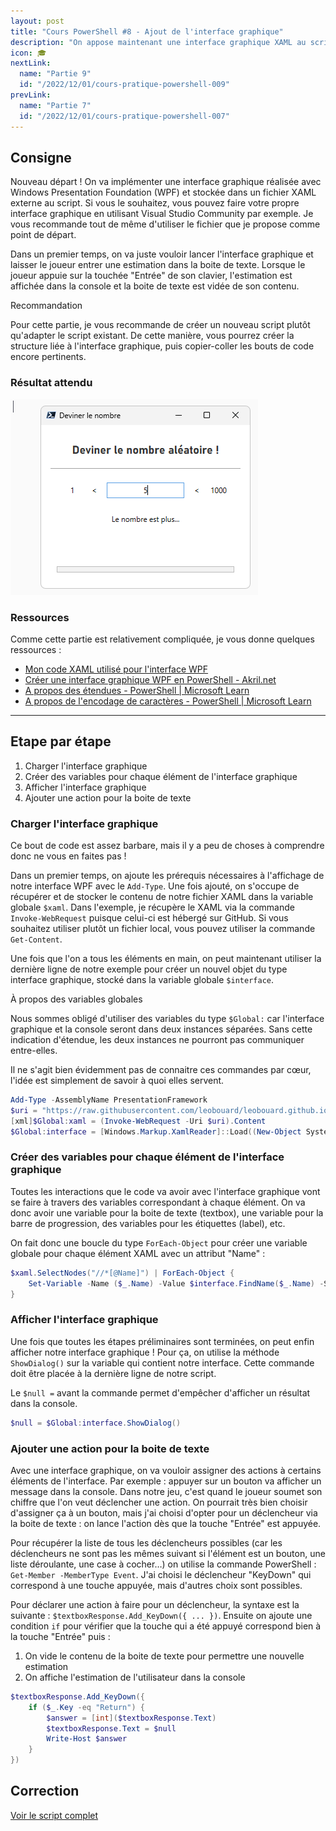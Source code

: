 ```yaml
---
layout: post
title: "Cours PowerShell #8 - Ajout de l'interface graphique"
description: "On appose maintenant une interface graphique XAML au script PowerShell et on adapte le script existant pour convenir à ce changement"
icon: 🎓
nextLink:
  name: "Partie 9"
  id: "/2022/12/01/cours-pratique-powershell-009"
prevLink:
  name: "Partie 7"
  id: "/2022/12/01/cours-pratique-powershell-007"
---
```


## Consigne

Nouveau départ ! On va implémenter une interface graphique réalisée avec Windows Presentation Foundation (WPF) et stockée dans un fichier XAML externe au script. Si vous le souhaitez, vous pouvez faire votre propre interface graphique en utilisant Visual Studio Community par exemple. Je vous recommande tout de même d'utiliser le fichier que je propose comme point de départ.

Dans un premier temps, on va juste vouloir lancer l'interface graphique et laisser le joueur entrer une estimation dans la boite de texte. Lorsque le joueur appuie sur la touchée "Entrée" de son clavier, l'estimation est affichée dans la console et la boite de texte est vidée de son contenu.

<div class="information">
  <span>Recommandation</span>
  <p>Pour cette partie, je vous recommande de créer un nouveau script plutôt qu'adapter le script existant. De cette manière, vous pourrez créer la structure liée à l'interface graphique, puis copier-coller les bouts de code encore pertinents.</p>
</div>

### Résultat attendu

![Démonstration du résultat attendu pour la partie 8](/assets/images/resultat-cours-powershell-008.webp)

### Ressources

Comme cette partie est relativement compliquée, je vous donne quelques ressources :

- [Mon code XAML utilisé pour l'interface WPF](https://github.com/leobouard/leobouard.github.io/blob/main/assets/files/interface.xaml)
- [Créer une interface graphique WPF en PowerShell - Akril.net](https://akril.net/creer-une-interface-graphique-wpf-en-powershell/)
- [A propos des étendues - PowerShell \| Microsoft Learn](https://learn.microsoft.com/powershell/module/microsoft.powershell.core/about/about_scopes)
- [A propos de l'encodage de caractères - PowerShell \| Microsoft Learn](https://learn.microsoft.com/powershell/module/microsoft.powershell.core/about/about_character_encoding)

---

## Etape par étape

1. Charger l'interface graphique
2. Créer des variables pour chaque élément de l'interface graphique
3. Afficher l'interface graphique
4. Ajouter une action pour la boite de texte

### Charger l'interface graphique

Ce bout de code est assez barbare, mais il y a peu de choses à comprendre donc ne vous en faites pas !

Dans un premier temps, on ajoute les prérequis nécessaires à l'affichage de notre interface WPF avec le `Add-Type`. Une fois ajouté, on s'occupe de récupérer et de stocker le contenu de notre fichier XAML dans la variable globale `$xaml`. Dans l'exemple, je récupère le XAML via la commande `Invoke-WebRequest` puisque celui-ci est hébergé sur GitHub. Si vous souhaitez utiliser plutôt un fichier local, vous pouvez utiliser la commande `Get-Content`.

Une fois que l'on a tous les éléments en main, on peut maintenant utiliser la dernière ligne de notre exemple pour créer un nouvel objet du type interface graphique, stocké dans la variable globale `$interface`.

<div class="information">
  <span>À propos des variables globales</span>
  <p>Nous sommes obligé d'utiliser des variables du type <code>$Global:</code> car l'interface graphique et la console seront dans deux instances séparées. Sans cette indication d'étendue, les deux instances ne pourront pas communiquer entre-elles.</p>
</div>

Il ne s'agit bien évidemment pas de connaitre ces commandes par cœur, l'idée est simplement de savoir à quoi elles servent.

```powershell
Add-Type -AssemblyName PresentationFramework
$uri = "https://raw.githubusercontent.com/leobouard/leobouard.github.io/main/assets/files/interface.xaml"
[xml]$Global:xaml = (Invoke-WebRequest -Uri $uri).Content
$Global:interface = [Windows.Markup.XamlReader]::Load((New-Object System.Xml.XmlNodeReader $xaml))
```

### Créer des variables pour chaque élément de l'interface graphique

Toutes les interactions que le code va avoir avec l'interface graphique vont se faire à travers des variables correspondant à chaque élément. On va donc avoir une variable pour la boite de texte (textbox), une variable pour la barre de progression, des variables pour les étiquettes (label), etc.

On fait donc une boucle du type `ForEach-Object` pour créer une variable globale pour chaque élément XAML avec un attribut "Name" :

```powershell
$xaml.SelectNodes("//*[@Name]") | ForEach-Object { 
    Set-Variable -Name ($_.Name) -Value $interface.FindName($_.Name) -Scope Global
}
```

### Afficher l'interface graphique

Une fois que toutes les étapes préliminaires sont terminées, on peut enfin afficher notre interface graphique ! Pour ça, on utilise la méthode `ShowDialog()` sur la variable qui contient notre interface. Cette commande doit être placée à la dernière ligne de notre script.

Le `$null =` avant la commande permet d'empêcher d'afficher un résultat dans la console.

```powershell
$null = $Global:interface.ShowDialog()
```

### Ajouter une action pour la boite de texte

Avec une interface graphique, on va vouloir assigner des actions à certains éléments de l'interface. Par exemple : appuyer sur un bouton va afficher un message dans la console. Dans notre jeu, c'est quand le joueur soumet son chiffre que l'on veut déclencher une action. On pourrait très bien choisir d'assigner ça à un bouton, mais j'ai choisi d'opter pour un déclencheur via la boite de texte : on lance l'action dès que la touche "Entrée" est appuyée.

Pour récupérer la liste de tous les déclencheurs possibles (car les déclencheurs ne sont pas les mêmes suivant si l'élément est un bouton, une liste déroulante, une case à cocher…) on utilise la commande PowerShell : `Get-Member -MemberType Event`. J'ai choisi le déclencheur "KeyDown" qui correspond à une touche appuyée, mais d'autres choix sont possibles.

Pour déclarer une action à faire pour un déclencheur, la syntaxe est la suivante : `$textboxResponse.Add_KeyDown({ ... })`. Ensuite on ajoute une condition `if` pour vérifier que la touche qui a été appuyé correspond bien à la touche "Entrée" puis :

1. On vide le contenu de la boite de texte pour permettre une nouvelle estimation
2. On affiche l'estimation de l'utilisateur dans la console

```powershell
$textboxResponse.Add_KeyDown({
    if ($_.Key -eq "Return") {
        $answer = [int]($textboxResponse.Text)
        $textboxResponse.Text = $null
        Write-Host $answer
    }
})
```

## Correction

<a class="solution" href="https://github.com/leobouard/leobouard.github.io/blob/main/assets/scripts/cours-pratique-powershell-008.ps1" target="_blank">Voir le script complet</a>